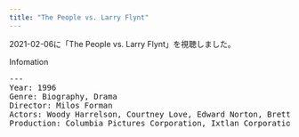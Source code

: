 ```yaml
---
title: "The People vs. Larry Flynt"
---
```

2021-02-06に「The People vs. Larry Flynt」を視聴しました。

Infomation
<pre>
---
Year: 1996
Genre: Biography, Drama
Director: Milos Forman
Actors: Woody Harrelson, Courtney Love, Edward Norton, Brett Harrelson
Production: Columbia Pictures Corporation, Ixtlan Corporation, Ph
</pre>